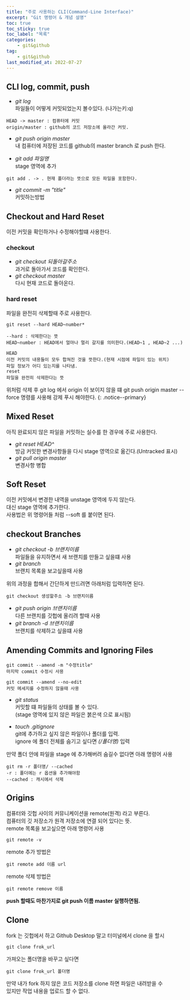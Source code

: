 ```yaml
---
title: "주로 사용하는 CLI(Command-Line Interface)"
excerpt: "Git 명령어 & 개념 설명"
toc: true
toc_sticky: true
toc_label: "목록"
categories:
    - git&github
tag:
    - git&github
last_modified_at: 2022-07-27
---
```

## CLI log, commit, push
- *git log*  
파일들이 어떻게 커밋되었는지 볼수있다. (나가는키:q)
```
HEAD -> master : 컴퓨터에 커밋
origin/master : github의 코드 저장소에 올라간 커밋.
```
- *git push origin master*  
내 컴퓨터에 저장된 코드를 github의 master branch 로 push 한다.

- *git add 파일명*  
stage 영역에 추가
```
git add . -> . 현재 폴더라는 뜻으로 모든 파일을 포함한다.
```
- *git commit -m "title"*  
커밋하는방법

##  Checkout and Hard Reset
이전 커밋을 확인하거나 수정해야할떄 사용한다.

### checkout
- *git checkout 되돌아갈주소*  
과거로 돌아가서 코드를 확인한다.
- *git checkout master*  
다시 현재 코드로 돌아온다.

### hard reset
파일을 완전히 삭제할때 주로 사용한다.
```
git reset --hard HEAD~number* 
  
--hard : 삭제한다는 뜻
HEAD~number : HEAD에서 얼마나 멀리 갈지를 의미한다.(HEAD~1 , HEAD~2 ...)

HEAD  
이전 커밋의 내용들이 모두 합쳐진 것을 뜻한다.(현재 시점에 파일이 있는 위치)  
파일 정보가 어디 있는지를 나타냄.
reset  
파일을 완전히 삭제한다는 뜻
```
위처럼 삭제 후 git log 에서 origin 이 보이지 않을 떄 git push origin master --force 명령를 사용해 강제 푸시 해야한다.
{: .notice--primary}

## Mixed Reset
아직 완료되지 않은 파일을 커밋하는 실수를 한 경우에 주로 사용한다.
- *git reset HEAD^*  
방금 커밋한 변경사항들을 다시 stage 영역으로 옮긴다.(Untracked 표시)
- *git pull origin master*  
변경사항 병합

## Soft Reset
이전 커밋에서 변경한 내역을 unstage 영역에 두지 않는다.  
대신 stage 영역에 추가한다.  
사용법은 위 명령어들 처럼 --soft 를 붙이면 된다.

## checkout Branches
- *git checkout -b 브랜치이름*  
파일들을 유지하면서 새 브랜치를 만들고 싶을떄 사용
- *git branch*  
브랜치 목록을 보고싶을때 사용  
  
위의 과정을 합해서 간단하게 만드려면 아래처럼 입력하면 된다.
```
git checkout 생성할주소 -b 브랜치이름
```
- *git push origin 브랜치이름*  
다른 브랜치를 깃헙에 올리려 할때 사용
- *git branch -d 브랜치이름*  
브랜치를 삭제하고 싶을떄 사용
## Amending Commits and Ignoring Files

```
git commit --amend -m "수정title"
마지막 commit 수정시 사용

git commit --amend --no-edit
커밋 메세지를 수정하지 않을때 사용
```
- *git status*  
커밋할 떄 파일들의 상태를 볼 수 있다.       
(stage 영역에 있지 않은 파일은 붉은색 으로 표시됨)

- *touch .gitignore*  
git에 추가하고 싶지 않은 파일이나 폴더를 입력.  
ignore 에 폴더 전체를 숨기고 싶다면 *(/폴더명)* 입력  

만약 폴더 안에 파일을 stage 에 추가해버려 숨길수 없다면 아래 명령어 사용
```
git rm -r 폴더명/ --cached
-r : 폴더에는 r 옵션을 추가해야함
--cached : 캐시에서 삭제
```
## Origins
컴퓨터와 깃헙 사이의 커뮤니케이션을 remote(원격) 라고 부른다.  
컴퓨터의 깃 저장소가 원격 저장소에 연결 되어 있다는 뜻.  
remote 목록을 보고싶으면 아래 명령어 사용
```
git remote -v
```
remote 추가 방법은
```
git remote add 이름 url
```
remote  삭제 방법은
```
git remote remove 이름
```
**push 할때도 마찬가지로 git push 이름 master 실행하면됨.**

## Clone
fork 는 깃헙에서 하고 Github Desktop 말고 터미널에서 clone 을 할시  
```
git clone frok_url
```
가져오는 폴더명을 바꾸고 싶다면
```
git clone frok_url 폴더명
```
만약 내가 fork 하지 않은 코드 저장소를 clone 하면 파일은 내려받을 수  
있지만 작업 내용을 업로드 할 수 없다.
